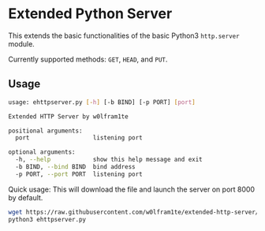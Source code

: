 # Extended Python Server

This extends the basic functionalities of the basic Python3 `http.server` module.

Currently supported methods: `GET`, `HEAD`, and `PUT`.

## Usage

```bash
usage: ehttpserver.py [-h] [-b BIND] [-p PORT] [port]

Extended HTTP Server by w0lfram1te

positional arguments:
  port                  listening port

optional arguments:
  -h, --help            show this help message and exit
  -b BIND, --bind BIND  bind address
  -p PORT, --port PORT  listening port
```

Quick usage: This will download the file and launch the server on port 8000 by default. 

```bash
wget https://raw.githubusercontent.com/w0lfram1te/extended-http-server/main/ehttpserver.py
python3 ehttpserver.py
```
